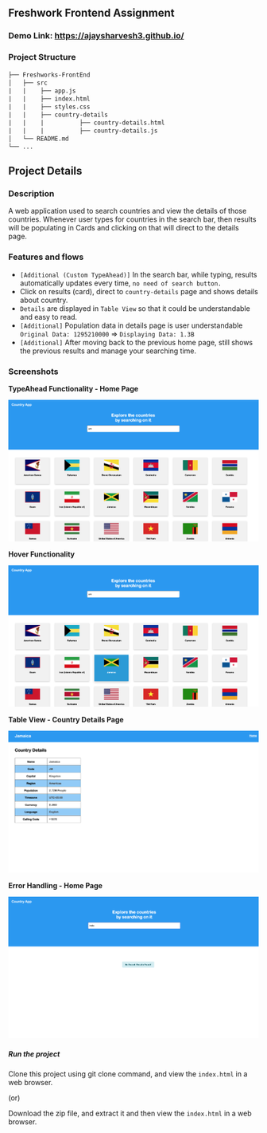 ## Freshwork Frontend Assignment

### Demo Link: https://ajaysharvesh3.github.io/

### Project Structure

    ├── Freshworks-FrontEnd                    
    │   ├── src  
    |   |    ├── app.js
    |   |    ├── index.html
    |   |    ├── styles.css    
    |   |    ├── country-details
    |   |    |          ├── country-details.html
    |   |    |          ├── country-details.js
    │   └── README.md  
    └── ...

## Project Details

### Description
A web application used to search countries and view the details of those countries. Whenever user types for countries in the search bar, then results will be populating in Cards and clicking on that will direct to the details page.

### Features and flows
+ `[Additional (Custom TypeAhead)]` In the search bar, while typing, results automatically updates every time, `no need of search button.`
+ Click on results (card), direct to `country-details` page and shows details about country.
+ `Details` are displayed in `Table View` so that it could be understandable and easy to read.
+ `[Additional]` Population data in details page is user understandable `Original Data: 1295210000` => `Displaying Data: 1.3B`
+ `[Additional]` After moving back to the previous home page, still shows the previous results and manage your searching time.

### Screenshots <br />
**TypeAhead Functionality - Home Page**<br />

![alt text](img/screenshots/one.png)



**Hover Functionality**

![alt text](img/screenshots/two.png)




**Table View - Country Details Page**

![alt text](img/screenshots/three.png)




**Error Handling - Home Page**

![alt text](img/screenshots/five.png)



##### Run the project

Clone this project using git clone command, and view the `index.html` in a web browser.

(or)

Download the zip file, and extract it and then view the `index.html` in a web browser.
